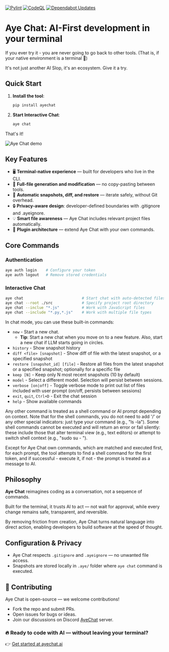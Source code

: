 [![Pylint](https://github.com/acrotron/aye-chat/actions/workflows/pylint.yml/badge.svg)](https://github.com/acrotron/aye-chat/actions/workflows/pylint.yml)
[![CodeQL](https://github.com/acrotron/aye-chat/actions/workflows/github-code-scanning/codeql/badge.svg)](https://github.com/acrotron/aye-chat/actions/workflows/github-code-scanning/codeql)
[![Dependabot Updates](https://github.com/acrotron/aye-chat/actions/workflows/dependabot/dependabot-updates/badge.svg)](https://github.com/acrotron/aye-chat/actions/workflows/dependabot/dependabot-updates)

# Aye Chat: AI-First development in your terminal

If you ever try it - you are never going to go back to other tools. (That is, if your native environment is a terminal 🙂) 

It's not just another AI Slop, it's an ecosystem. Give it a try.

## Quick Start

1. **Install the tool**:
   ```bash
   pip install ayechat
   ```

2. **Start Interactive Chat**:
   ```bash
   aye chat
   ```

That's it!


![Aye Chat demo](https://welcome.ayechat.ai/images/main-flow.gif)


## Key Features

- 🖥️ **Terminal-native experience** — built for developers who live in the CLI.  
- 📁 **Full-file generation and modification** — no copy-pasting between tools.  
- 🔁 **Automatic snapshots, diff, and restore** — iterate safely, without Git overhead.  
- 🔒 **Privacy-aware design**: developer-defined boundaries with .gitignore and .ayeignore.
- 💡 **Smart file awareness** — Aye Chat includes relevant project files automatically.  
- 🧩 **Plugin architecture** — extend Aye Chat with your own commands.  


## Core Commands
### Authentication
```bash
aye auth login    # Configure your token
aye auth logout   # Remove stored credentials
```

### Interactive Chat
```bash
aye chat                          # Start chat with auto-detected files
aye chat --root ./src             # Specify project root directory
aye chat --inclue "*.js"          # Work with JavaScript files
aye chat --include "*.py,*.js"    # Work with multiple file types
```

In chat mode, you can use these built-in commands:
- `new` - Start a new chat.
  - **Tip**: Start a new chat when you move on to a new feature. Also, start a new chat if LLM starts going in circles.
- `history` - Show snapshot history
- `diff <file> [snapshot]` - Show diff of file with the latest snapshot, or a specified snapshot
- `restore [snapshot_id] [file]` - Restore all files from the latest snapshot or a specified snapshot; optionally for a specific file
- `keep [N]` - Keep only N most recent snapshots (10 by default)
- `model` - Select a different model. Selection will persist between sessions.
- `verbose [on|off]` - Toggle verbose mode to print out list of files included with user prompt (on/off, persists between sessions)
- `exit`, `quit`, `Ctrl+D` - Exit the chat session
- `help` - Show available commands

Any other command is treated as a shell command or AI prompt depending on context. Note that for the shell commands, you do not need to add '/' or any other special indicators: just type your command (e.g., "ls -la"). Some shell commands cannot be executed and will return an error or fail silently: these include those that alter terminal view (e.g., text editors) or attempt to switch shell context (e.g., "sudo su - ").

Except for Aye Chat own commands, which are matched and executed first, for each prompt, the tool attempts to find a shell command for the first token, and if successful - execute it, if not - the prompt is treated as a message to AI.

## Philosophy

**Aye Chat** reimagines coding as a conversation, not a sequence of commands.

Built for the terminal, it trusts AI to act — not wait for approval, while every change remains safe, transparent, and reversible.

By removing friction from creation, Aye Chat turns natural language into direct action, enabling developers to build software at the speed of thought.

## Configuration & Privacy

- Aye Chat respects `.gitignore` and `.ayeignore` — no unwanted file access.  
- Snapshots are stored locally in `.aye/` folder where `aye chat` command is executed.

## 🤝 Contributing

Aye Chat is open-source — we welcome contributions!
- Fork the repo and submit PRs.
- Open issues for bugs or ideas.
- Join our discussions on Discord [AyeChat](https://discord.gg/ZexraQYH77) server.




### 🔥 Ready to code with AI — without leaving your terminal?
👉 [Get started at ayechat.ai](https://ayechat.ai)





